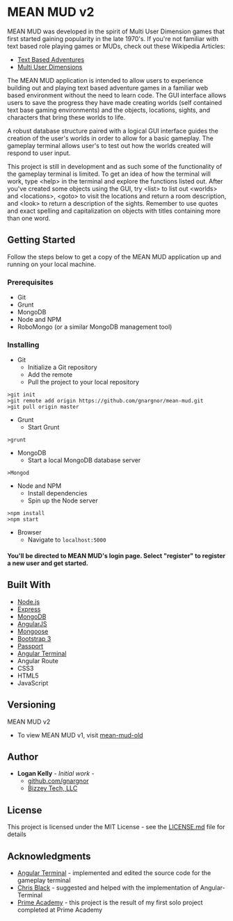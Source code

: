 # MEAN MUD v2

MEAN MUD was developed in the spirit of Multi User Dimension games that first started gaining popularity in the late 1970's.  If you're not familiar with text based role playing games or MUDs, check out these Wikipedia Articles:  
* [Text Based Adventures](https://en.wikipedia.org/wiki/Text-based_game)
* [Multi User Dimensions](https://en.wikipedia.org/wiki/MUD)  

The MEAN MUD application is intended to allow users to experience building out and playing text based adventure games in a familiar web based environment without the need to learn code.  The GUI interface allows users to save the progress they have made creating worlds (self contained text base gaming environments) and the objects, locations, sights, and characters that bring these worlds to life.

A robust database structure paired with a logical GUI interface guides the creation of the user's worlds in order to allow for a basic gameplay.  The gameplay terminal allows user's to test out how the worlds created will respond to user input.

This project is still in development and as such some of the functionality of the gameplay terminal is limited.  To get an idea of how the terminal will work, type \<help\> in the terminal and explore the functions listed out.  After you've created some objects using the GUI, try \<list\> to list out \<worlds\> and \<locations\>, \<goto\> to visit the locations and return a room description, and \<look\> to return a description of the sights.  Remember to use quotes and exact spelling and capitalization on objects with titles containing more than one word.

## Getting Started

Follow the steps below to get a copy of the MEAN MUD application up and running on your local machine.

### Prerequisites

* Git
* Grunt  
* MongoDB  
* Node and NPM  
* RoboMongo (or a similar MongoDB management tool)  

### Installing

* Git
  * Initialize a Git repository
  * Add the remote
  * Pull the project to your local repository
```
>git init
>git remote add origin https://github.com/gnargnor/mean-mud.git
>git pull origin master
```
* Grunt  
  * Start Grunt 
```
>grunt
```
* MongoDB  
  * Start a local MongoDB database server
```
>Mongod
```
* Node and NPM  
  * Install dependencies
  * Spin up the Node server
```
>npm install
>npm start

```
* Browser  
  * Navigate to `localhost:5000`

#### You'll be directed to MEAN MUD's login page.  Select "register" to register a new user and get started.

## Built With

* [Node.js](https://nodejs.org)
* [Express](http://expressjs.com/)
* [MongoDB](https://mongodb.com)
* [AngularJS](https://angularjs.org)
* [Mongoose](mongoosejs.com)
* [Bootstrap 3](http://getbootstrap.com/)
* [Passport](https://passportjs.org)
* [Angular Terminal](https://vtortola.github.io/ng-terminal-emulator/)
* Angular Route
* CSS3
* HTML5
* JavaScript

## Versioning

MEAN MUD v2  
  * To view MEAN MUD v1, visit [mean-mud-old](https://github.com/gnargnor/mean-mud-old)

## Author

* **Logan Kelly** - *Initial work* -  
  * [github.com/gnargnor](https://github.com/gnargnor)  
  * [Bizzey Tech, LLC](www.bizzeytech.com)

## License

This project is licensed under the MIT License - see the [LICENSE.md](LICENSE.md) file for details

## Acknowledgments

* [Angular Terminal](https://vtortola.github.io/ng-terminal-emulator/) - implemented and edited the source code for the gameplay terminal
* [Chris Black](https://github.com/christopher-black) - suggested and helped with the implementation of Angular-Terminal
* [Prime Academy](www.primeacademy.io) - this project is the result of my first solo project completed at Prime Academy
